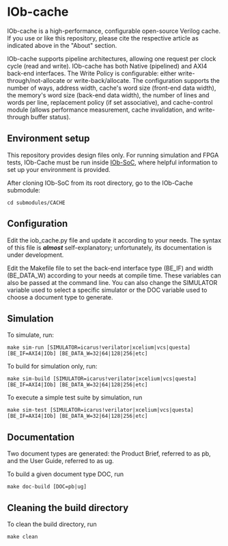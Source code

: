 # IOb-cache

IOb-cache is a high-performance, configurable open-source Verilog cache. If you use or like this repository, please cite the respective article as indicated above in the "About" section.

IOb-cache supports pipeline architectures, allowing one request per clock cycle (read and write). 
IOb-cache has both Native (pipelined) and AXI4 back-end interfaces.
The Write Policy is configurable: either write-through/not-allocate or write-back/allocate.
The configuration supports the number of ways, address width, cache's word size (front-end data width), the memory's word size (back-end data width), the number of lines and words per line, replacement policy (if set associative), and cache-control module (allows performance measurement, cache invalidation, and write-through buffer status).

## Environment setup

This repository provides design files only. For running simulation and FPGA tests, IOb-Cache must be run inside [IOb-SoC](https://github.com/IObundle/iob-soc), where helpful information to set up your environment is provided.


After cloning IOb-SoC from its root directory, go to the IOb-Cache submodule:
```
cd submodules/CACHE
```

## Configuration

Edit the iob_cache.py file and update it according to your needs. The syntax of this file is ***almost*** self-explanatory; unfortunately, its documentation is under development.

Edit the Makefile file to set the back-end interface type (BE_IF) and width (BE_DATA_W) according to your needs at compile time. These variables can also be passed at the command line.
You can also change the SIMULATOR variable used to select a specific simulator or the DOC variable used to choose a document type to generate.

## Simulation
To simulate, run:
```
make sim-run [SIMULATOR=icarus!verilator|xcelium|vcs|questa] [BE_IF=AXI4|IOb] [BE_DATA_W=32|64|128|256|etc]
```

To build for simulation only, run:
```
make sim-build [SIMULATOR=icarus!verilator|xcelium|vcs|questa] [BE_IF=AXI4|IOb] [BE_DATA_W=32|64|128|256|etc] 
```
To execute a simple test suite by simulation, run 
``` 
make sim-test [SIMULATOR=icarus!verilator|xcelium|vcs|questa] [BE_IF=AXI4|IOb] [BE_DATA_W=32|64|128|256|etc]
```

## Documentation

Two document types are generated: the Product Brief, referred to as pb, and the User Guide, referred to as ug. 

To build a given document type DOC, run
```
make doc-build [DOC=pb|ug]
```


## Cleaning the build directory
To clean the build directory, run
```
make clean
```
